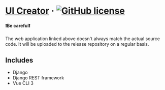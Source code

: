 # [UI Creator](https://pgming-ui-creator.com/) &middot; [![GitHub license](https://img.shields.io/badge/license-MIT-blue.svg)](https://github.com/pgming-life/ui-creator/blob/main/LICENSE)

#### :exclamation:Be careful:exclamation:
The web application linked above doesn't always match the actual source code.
It will be uploaded to the release repository on a regular basis.

## Includes

* Django
* Django REST framework
* Vue CLI 3
